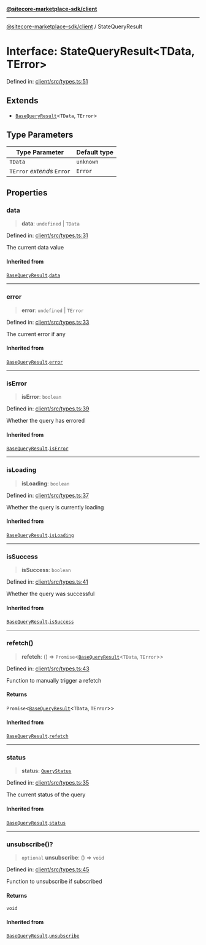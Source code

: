 [**@sitecore-marketplace-sdk/client**](../README.md)

***

[@sitecore-marketplace-sdk/client](../README.md) / StateQueryResult

# Interface: StateQueryResult\<TData, TError\>

Defined in: [client/src/types.ts:51](https://github.com/Sitecore/sitecore-marketplace-sdk/blob/6eefa0cb44bc75b48823aba6055436af2e57f6bd/packages/client/src/types.ts#L51)

## Extends

- [`BaseQueryResult`](BaseQueryResult.md)\<`TData`, `TError`\>

## Type Parameters

| Type Parameter | Default type |
| ------ | ------ |
| `TData` | `unknown` |
| `TError` *extends* `Error` | `Error` |

## Properties

### data

> **data**: `undefined` \| `TData`

Defined in: [client/src/types.ts:31](https://github.com/Sitecore/sitecore-marketplace-sdk/blob/6eefa0cb44bc75b48823aba6055436af2e57f6bd/packages/client/src/types.ts#L31)

The current data value

#### Inherited from

[`BaseQueryResult`](BaseQueryResult.md).[`data`](BaseQueryResult.md#data)

***

### error

> **error**: `undefined` \| `TError`

Defined in: [client/src/types.ts:33](https://github.com/Sitecore/sitecore-marketplace-sdk/blob/6eefa0cb44bc75b48823aba6055436af2e57f6bd/packages/client/src/types.ts#L33)

The current error if any

#### Inherited from

[`BaseQueryResult`](BaseQueryResult.md).[`error`](BaseQueryResult.md#error)

***

### isError

> **isError**: `boolean`

Defined in: [client/src/types.ts:39](https://github.com/Sitecore/sitecore-marketplace-sdk/blob/6eefa0cb44bc75b48823aba6055436af2e57f6bd/packages/client/src/types.ts#L39)

Whether the query has errored

#### Inherited from

[`BaseQueryResult`](BaseQueryResult.md).[`isError`](BaseQueryResult.md#iserror)

***

### isLoading

> **isLoading**: `boolean`

Defined in: [client/src/types.ts:37](https://github.com/Sitecore/sitecore-marketplace-sdk/blob/6eefa0cb44bc75b48823aba6055436af2e57f6bd/packages/client/src/types.ts#L37)

Whether the query is currently loading

#### Inherited from

[`BaseQueryResult`](BaseQueryResult.md).[`isLoading`](BaseQueryResult.md#isloading)

***

### isSuccess

> **isSuccess**: `boolean`

Defined in: [client/src/types.ts:41](https://github.com/Sitecore/sitecore-marketplace-sdk/blob/6eefa0cb44bc75b48823aba6055436af2e57f6bd/packages/client/src/types.ts#L41)

Whether the query was successful

#### Inherited from

[`BaseQueryResult`](BaseQueryResult.md).[`isSuccess`](BaseQueryResult.md#issuccess)

***

### refetch()

> **refetch**: () => `Promise`\<[`BaseQueryResult`](BaseQueryResult.md)\<`TData`, `TError`\>\>

Defined in: [client/src/types.ts:43](https://github.com/Sitecore/sitecore-marketplace-sdk/blob/6eefa0cb44bc75b48823aba6055436af2e57f6bd/packages/client/src/types.ts#L43)

Function to manually trigger a refetch

#### Returns

`Promise`\<[`BaseQueryResult`](BaseQueryResult.md)\<`TData`, `TError`\>\>

#### Inherited from

[`BaseQueryResult`](BaseQueryResult.md).[`refetch`](BaseQueryResult.md#refetch)

***

### status

> **status**: [`QueryStatus`](../type-aliases/QueryStatus.md)

Defined in: [client/src/types.ts:35](https://github.com/Sitecore/sitecore-marketplace-sdk/blob/6eefa0cb44bc75b48823aba6055436af2e57f6bd/packages/client/src/types.ts#L35)

The current status of the query

#### Inherited from

[`BaseQueryResult`](BaseQueryResult.md).[`status`](BaseQueryResult.md#status)

***

### unsubscribe()?

> `optional` **unsubscribe**: () => `void`

Defined in: [client/src/types.ts:45](https://github.com/Sitecore/sitecore-marketplace-sdk/blob/6eefa0cb44bc75b48823aba6055436af2e57f6bd/packages/client/src/types.ts#L45)

Function to unsubscribe if subscribed

#### Returns

`void`

#### Inherited from

[`BaseQueryResult`](BaseQueryResult.md).[`unsubscribe`](BaseQueryResult.md#unsubscribe)
